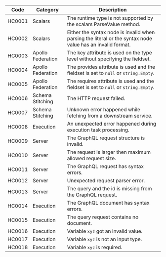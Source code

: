 | Code   | Category          | Description                                                                                                |
|--------|-------------------|------------------------------------------------------------------------------------------------------------|
| HC0001 | Scalars           | The runtime type is not supported by the scalars ParseValue method.                                        |
| HC0002 | Scalars           | Either the syntax node is invalid when parsing the literal or the syntax node value has an invalid format. |
| HC0003 | Apollo Federation | The key attribute is used on the type level without specifying the fieldset.                               |
| HC0004 | Apollo Federation | The provides attribute is used and the fieldset is set to `null` or `string.Empty`.                        |
| HC0005 | Apollo Federation | The requires attribute is used and the fieldset is set to `null` or `string.Empty`.                        |
| HC0006 | Schema Stitching  | The HTTP request failed.                                                                                   |
| HC0007 | Schema Stitching  | Unknown error happened while fetching from a downstream service.                                           |
| HC0008 | Execution         | An unexpected error happened during execution task processing.                                             |
| HC0009 | Server            | The GraphQL request structure is invalid.                                                                  |
| HC0010 | Server            | The request is larger then maximum allowed request size.                                                   |
| HC0011 | Server            | The GraphQL request has syntax errors.                                                                     |
| HC0012 | Server            | Unexpected request parser error.                                                                           |
| HC0013 | Server            | The query and the id is missing from the GraphQL request.                                                  |
| HC0014 | Execution         | The GraphQL document has syntax errors.                                                                    |
| HC0015 | Execution         | The query request contains no document.                                                                    |
| HC0016 | Execution         | Variable `xyz` got an invalid value.                                                                       |
| HC0017 | Execution         | Variable `xyz` is not an input type.                                                                       |
| HC0018 | Execution         | Variable `xyz` is required.                                                                                |



